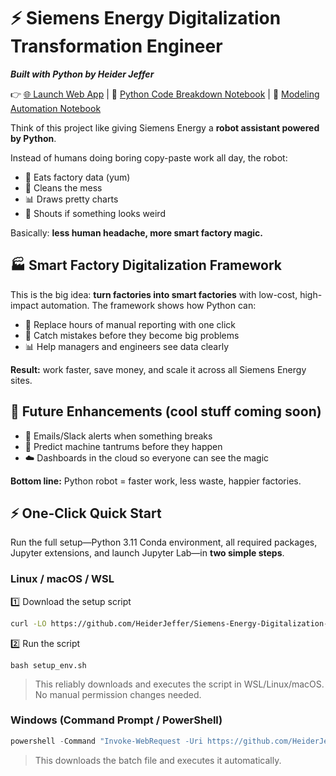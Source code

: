 # ⚡ Siemens Energy Digitalization Transformation Engineer

***Built with Python by Heider Jeffer***

👉 [🌐 Launch Web App](https://siemens-energy-digitalization-dashboard-by-heider-jeffer.streamlit.app/) | 📄 [Python Code Breakdown Notebook](https://github.com/HeiderJeffer/Siemens-Energy-Digitalization-Transformation-Engineer/blob/main/read/BreakingDown_Python_SmartDigitalization_SiemensEnergy.md) | 📄 [Modeling Automation Notebook](https://github.com/HeiderJeffer/Siemens-Energy-Digitalization-Transformation-Engineer/blob/main/read/Modeling_Smart_Digitalization_SiemensEnergy.md)



Think of this project like giving Siemens Energy a **robot assistant powered by Python**.

Instead of humans doing boring copy-paste work all day, the robot:

* 📂 Eats factory data (yum)
* 🧹 Cleans the mess
* 📊 Draws pretty charts
* 🚨 Shouts if something looks weird

Basically: **less human headache, more smart factory magic.**



## 🏭 Smart Factory Digitalization Framework

This is the big idea: **turn factories into smart factories** with low-cost, high-impact automation.
The framework shows how Python can:

* 🧹 Replace hours of manual reporting with one click
* 🚨 Catch mistakes before they become big problems
* 📊 Help managers and engineers see data clearly

**Result:** work faster, save money, and scale it across all Siemens Energy sites.



## 🔮 Future Enhancements (cool stuff coming soon)

* 📧 Emails/Slack alerts when something breaks
* 🤖 Predict machine tantrums before they happen
* ☁️ Dashboards in the cloud so everyone can see the magic

**Bottom line:** Python robot = faster work, less waste, happier factories.



<!--
## Python Prototype

![Python Prototype](https://raw.githubusercontent.com/HeiderJeffer/Siemens-Energy-Digitalization-Transformation-Engineer/main/data/Python%20Prototype%20by%20Helder%20Jeffer.png)

## From Metrics to Impact: Siemens Energy’s Digital Evolution

![Python Prototype](https://github.com/HeiderJeffer/Siemens-Energy-Digitalization-Transformation-Engineer/blob/main/data/Data%20Insights%20for%20Siemens%20Energy%E2%80%99s%20Future%20by%20Heider%20Jeffer.png)

-->

## ⚡ One-Click Quick Start

Run the full setup—Python 3.11 Conda environment, all required packages, Jupyter extensions, and launch Jupyter Lab—in **two simple steps**.

### Linux / macOS / WSL

1️⃣ Download the setup script

```bash
curl -LO https://github.com/HeiderJeffer/Siemens-Energy-Digitalization-Transformation-Engineer/raw/main/One-Click%20Environment%20Setup/setup_env.sh
```

2️⃣ Run the script

```
bash setup_env.sh
```

> This reliably downloads and executes the script in WSL/Linux/macOS. No manual permission changes needed.



### Windows (Command Prompt / PowerShell)

```powershell
powershell -Command "Invoke-WebRequest -Uri https://github.com/HeiderJeffer/Siemens-Energy-Digitalization-Transformation-Engineer/raw/main/One-Click%20Environment%20Setup/setup_env.bat -OutFile setup_env.bat; .\setup_env.bat"
```

> This downloads the batch file and executes it automatically.

